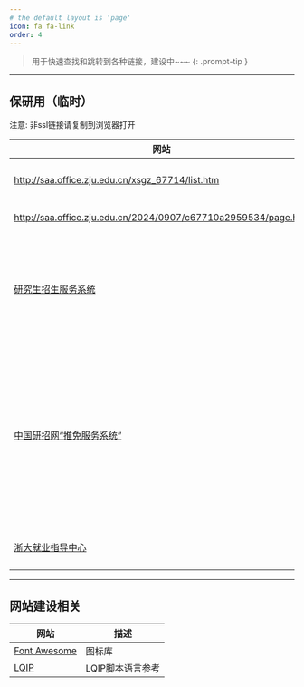 ```yaml
---
# the default layout is 'page'
icon: fa fa-link
order: 4
---
```


> 用于快速查找和跳转到各种链接，建设中~~~
{: .prompt-tip }

-------

## 保研用（临时）

注意: 非ssl链接请复制到浏览器打开

| 网站                                                           | 描述                                               |
| -------------------------------------------------------------- | -------------------------------------------------- |
| http://saa.office.zju.edu.cn/xsgz_67714/list.htm               | 航院办公网                                         |
| http://saa.office.zju.edu.cn/2024/0907/c67710a2959534/page.htm | 保研通知                                           |
| [研究生招生服务系统](https://yjsy.zju.edu.cn/zs/user/login)    | 招生系统，用于填报接受端申请                       |
| [中国研招网“推免服务系统”](https://yz.chsi.com.cn/tm)          | 填写报考志愿、接收并确认招生单位的复试及待录取通知 |
| [浙大就业指导中心](https://www.career.zju.edu.cn/jyxt/)        | 就业指导中心                                       |
-------

## 网站建设相关

| 网站                                                              | 描述             |
| ----------------------------------------------------------------- | ---------------- |
| [Font Awesome](https://fontawesome.com/)                          | 图标库           |
| [LQIP](https://liquidjs.com/zh-cn/tutorials/intro-to-liquid.html) | LQIP脚本语言参考 |
